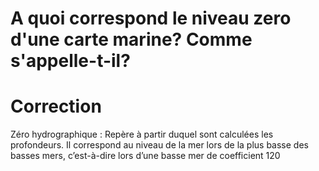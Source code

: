 # A quoi correspond le niveau zero d'une carte marine? Comme s'appelle-t-il?

# Correction
Zéro hydrographique : Repère à partir duquel sont calculées les profondeurs. Il correspond au niveau de la mer lors de la plus basse des basses mers, c’est-à-dire lors d’une basse mer de coefficient 120
